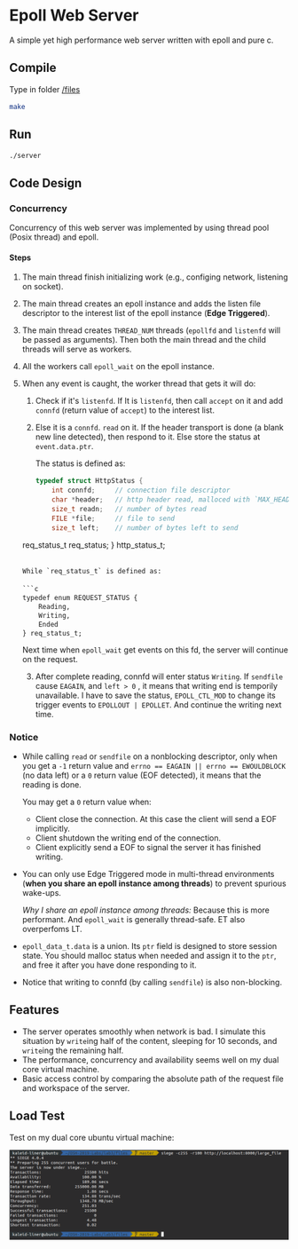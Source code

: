 # Epoll Web Server

A simple yet high performance web server written with epoll and pure c.

## Compile

Type in folder [/files](./files)

```bash
make
```

## Run

```
./server
```

## Code Design

### Concurrency

Concurrency of this web server was implemented by using thread pool (Posix thread) and epoll.

#### Steps

1. The main thread finish initializing work (e.g., configing network, listening on socket).

2. The main thread creates an epoll instance and adds the listen file descriptor to the interest list of the epoll instance (**Edge Triggered**).

3. The main thread creates `THREAD_NUM` threads (`epollfd` and `listenfd` will be passed as arguments). Then both the main thread and the child threads will serve as workers.

4. All the workers call `epoll_wait` on the epoll instance. 

5. When any event is caught, the worker thread that gets it will do:

   1. Check if it's `listenfd`. If It is `listenfd`, then call `accept` on it and add `connfd` (return value of `accept`) to the interest list.

   2. Else it is a `connfd`. `read` on it. If the header transport is done (a blank new line detected), then respond to it. Else store the status at `event.data.ptr`.

      The status is defined as:

      ```c
      typedef struct HttpStatus {
          int connfd;     // connection file descriptor
          char *header;   // http header read, malloced with `MAX_HEADER` size
          size_t readn;   // number of bytes read
          FILE *file;     // file to send
          size_t left;    // number of bytes left to send
    req_status_t req_status; 
      } http_status_t;
      ```
      
      While `req_status_t` is defined as:
      
      ```c
      typedef enum REQUEST_STATUS {
          Reading,
          Writing,
          Ended
      } req_status_t;
      ```
      
      Next time when `epoll_wait` get events on this fd, the server will continue on the request.
      
   3. After complete reading, connfd will enter status `Writing`. If `sendfile` cause `EAGAIN`, and `left > 0` , it means that writing end is temporily unavailable. I have to save the status, `EPOLL_CTL_MOD` to change its trigger events to `EPOLLOUT | EPOLLET`. And continue the writing next time. 

### Notice

- While calling `read` or `sendfile` on a nonblocking descriptor, only when you get a `-1` return value and `errno == EAGAIN || errno == EWOULDBLOCK` (no data left) or a `0` return value (EOF detected), it means that the reading is done.

  You may get a `0` return value when:

  - Client close the connection. At this case the client will send a EOF implicitly.
  - Client shutdown the writing end of the connection.
  - Client explicitly send a EOF to signal the server it has finished writing.

- You can only use Edge Triggered mode in multi-thread environments (**when you share an epoll instance among threads**) to prevent spurious wake-ups.

  *Why I share an epoll instance among threads:* Because this is more performant. And `epoll_wait` is generally thread-safe. ET also overperfoms LT.

- `epoll_data_t.data` is a union. Its `ptr` field is designed to store session state. You should malloc status when needed and assign it to the `ptr`, and free it after you have done responding to it.

- Notice that writing to connfd (by calling `sendfile`) is also non-blocking.

## Features

- The server operates smoothly when network is bad. I simulate this situation by `write`ing half of the content, sleeping for 10 seconds, and `write`ing the remaining half.
- The performance, concurrency and availability seems well on my dual core virtual machine.
- Basic access control by comparing the absolute path of the request file and workspace of the server.

## Load Test

Test on my dual core ubuntu virtual machine: 

![server_load_test](assets/server_load_test.png)